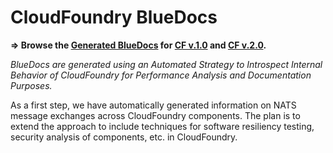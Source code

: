 CloudFoundry BlueDocs
=====================

**=> Browse the <a href="http://rawgithub.com/nkaviani/cloudfoundry-bluedocs/master/index.html" target="_blank">Generated BlueDocs</a> for <a href="http://rawgithub.com/nkaviani/cloudfoundry-bluedocs/master/cf-v1/docs/index.html" target="_blank">CF v.1.0</a> and <a href="http://rawgithub.com/nkaviani/cloudfoundry-bluedocs/master/cf-v2/docs/index.html" target="_blank">CF v.2.0</a>.**


*BlueDocs are generated using an Automated Strategy to Introspect Internal Behavior of CloudFoundry for Performance Analysis and Documentation Purposes.*

As a first step, we have automatically generated information on NATS message exchanges across CloudFoundry components. The plan is to extend the approach to include techniques for software resiliency testing, security analysis of components, etc. in CloudFoundry.

